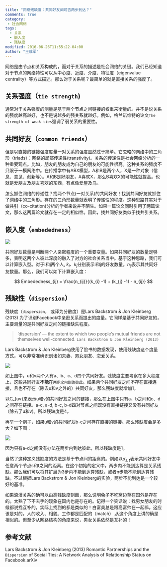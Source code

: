 ```yaml
---
title: "网络残缺度：共同好友间可否两步到达？"
comments: true
category:
 - 社会网络
tags:
  - 关系
  - 嵌入度
  - 残缺度
modified: 2016-06-26T11:55:22-04:00
author: "王成军"
---
```



网络是由节点和关系构成的，而对于关系的描述是社会网络的关键。我们已经知道对于节点的网络特性可以从中心度、近度、介度、特征度（eigenvalue centrality）等方式描述。那么对于关系呢？最简单的就是直接关系的强度了。

## 关系强度（`tie strength`)
通常对于关系强度的测量是基于两个节点之间链接的权重来衡量的。并不是说关系的强度越高越好，也不是说越多的强关系就越好。例如，格兰诺维特的论文`The strength of weak ties`强调了弱关系的重要性。


## 共同好友（`common friends`）
但是以直接的链接强度度量一对关系的强度显然过于简单。它忽略的网络中的三角形（triads）：网络的局部传递性(transtivity)。关系的传递性是社会网络分析的一种重要观点。比如，朋友的朋友成为自己的朋友的可能性很高。这种关系的强度不只限于一模网络中。在传播学中有ABX模型，A和B是两个人，X是一种对象（信息、意见、创新等）。A和B是好朋友，A喜欢X，那么B喜欢X的可能性就提高。也就是爱朋友及朋友喜欢的东西，有点像爱屋及乌。

怎么抓住网络的传递性？找两个节点(一对关系)的共同好友！找到共同好友就抓住了网络中的三角形。存在的三角形数量就表明了传递性的程度。这种思路其实对于做共引（co-citation)分析的学者来说并不陌生。如果一篇论文同时引用了两篇论文，那么这两篇论文就存在一定的相似性。因此，找共同好友类似于找共引关系。


## 嵌入度（`embededness`）
![](https://farm6.staticflickr.com/5323/13926813860_7382ec2f52_o.png)

共同好友数量是判断两个人亲密程度的一个重要变量。如果共同好友的数量足够多，表明这两个人彼此深度的融入了对方的社会关系当中。基于这种思路，我们可以计算嵌入型。对于i和j两个人, $k_{i}$、$k_{j}$分别表示i和j的好友数量。$n_{ij}$表示其共同好友数量。那么，我们可以如下计算嵌入度：

$$
Embededness_{ij} = \frac{n_{ij}}{(k_{i} -1) + (k_{j} -1) - n_{ij}}
$$

## 残缺性（`dispersion`）

残缺度（`dispersion`， 或译为分散度）是Lars Backstrom & Jon Kleinberg (2013) 为了识别Facebook中亲密关系而提出的度量。它同样是基于共同好友的，主要测量的是共同好友之间的链接缺失程度。


> ‘dispersion’ — the extent to which two people’s mutual friends are not themselves well-connected. `Lars Backstrom & Jon Kleinberg (2013)`

Lars Backstrom & Jon Kleinberg使用了脸书的数据发现，使用残缺度这个度量方式，可以非常准确识别诸如夫妻、男女朋友、恋爱关系。

![](https://farm8.staticflickr.com/7429/14090280746_d962b282c8_o.png)

如上图中，u和v两个人有a、b、c、d四个共同好友。残缺度主要考察在多大程度上，这些共同好友**不能**在`两步之内到达彼此`。如果两个共同好友之间不存在直接连接，且也不存在（除去u和v之外的）共同好友，那么残缺度就增加1。

以C_{uv}来表示u和v的共同好友之间的链接，那么在上图中只有a、b之间和c、d之间存在链接。a-c, a-d, b-c, b-d四对节点之间既没有直接链接又没有共同好友（除去了u和v)。所以残缺度是4。

再举一个例子，如果u和v的共同好友b-c之间存在直接的链接。那么残缺度会是多大？如下图：

![](https://farm3.staticflickr.com/2936/14133498133_ed0857e2a0_o.png)

因为只有a-d之间没有办法在两步内到达彼此，所以残缺度是1。

当然了这种定义残缺度的方法是基于节点间的距离的。例如以$d_{s,t}$表示共同好友中任意两个节点s和t之间的距离。在这个初始的定义中，两步内不能到达算是关系残缺。那么我们可以将其扩展为3步内不能到达算残缺，或者n步能不能到达算残缺。不过根据Lars Backstrom & Jon Kleinberg的实验，两步不能到达是一个较好的基准。

如果浪漫关系的确可以由高残缺度刻画，那么说明兔子不吃窝边草在国外是存在的。太熟了下不去手的现象在国内也是存在的。记得一个笑话说：找男女朋友的时候都说找互补的，实际上找到的都是类似的！白富美总是跟高富帅在一起嘛。这应该是对的，人的收入、相貌、工作都是匹配的（match）,从这个角度上讲的确是相似的。但至少从网路结构的角度来说，男女关系依然是互补的！


## 参考文献

Lars Backstrom & Jon Kleinberg (2013) Romantic Partnerships and the `Dispersion` of Social Ties: A Network Analysis of Relationship Status on Facebook.arXiv
